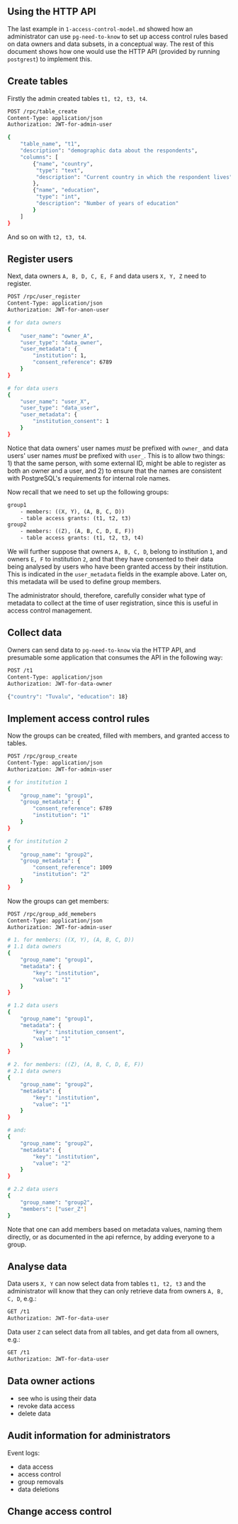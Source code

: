
## Using the HTTP API

The last example in  `1-access-control-model.md` showed how an administrator can use `pg-need-to-know` to set up access control rules based on data owners and data subsets, in a conceptual way. The rest of this document shows how one would use the HTTP API (provided by running `postgrest`) to implement this.

## Create tables

Firstly the admin created tables `t1, t2, t3, t4`.

```bash
POST /rpc/table_create
Content-Type: application/json
Authorization: JWT-for-admin-user

{
    "table_name", "t1",
    "description": "demographic data about the respondents",
    "columns": [
        {"name", "country",
         "type": "text",
         "description": "Current country in which the respondent lives"
        },
        {"name", "education",
         "type": "int",
         "description": "Number of years of education"
        }
    ]
}
```

And so on with `t2, t3, t4`.

## Register users

Next, data owners `A, B, D, C, E, F` and data users `X, Y, Z` need to register.

```bash
POST /rpc/user_register
Content-Type: application/json
Authorization: JWT-for-anon-user

# for data owners
{
    "user_name": "owner_A",
    "user_type": "data_owner",
    "user_metadata": {
        "institution": 1,
        "consent_reference": 6789
    }
}

# for data users
{
    "user_name": "user_X",
    "user_type": "data_user",
    "user_metadata": {
        "institution_consent": 1
    }
}
```

Notice that data owners' user names _must_ be prefixed with `owner_` and data users' user names _must_ be prefixed with `user_`. This is to allow two things: 1) that the same person, with some external ID, might be able to register as both an owner and a user, and 2) to ensure that the names are consistent with PostgreSQL's requirements for internal role names.

Now recall that we need to set up the following groups:

```txt
group1
    - members: ((X, Y), (A, B, C, D))
    - table access grants: (t1, t2, t3)
group2
    - members: ((Z), (A, B, C, D, E, F))
    - table access grants: (t1, t2, t3, t4)
```

We will further suppose that owners `A, B, C, D`, belong to institution `1`, and owners `E, F` to institution `2`, and that they have consented to their data being analysed by users who have been granted access by their institution. This is indicated in the `user_metadata` fields in the example above. Later on, this metadata will be used to define group members.

The administrator should, therefore, carefully consider what type of metadata to collect at the time of user registration, since this is useful in access control management.

## Collect data

Owners can send data to `pg-need-to-know` via the HTTP API, and presumable some application that consumes the API in the following way:

```bash
POST /t1
Content-Type: application/json
Authorization: JWT-for-data-owner

{"country": "Tuvalu", "education": 18}
```

## Implement access control rules

Now the groups can be created, filled with members, and granted access to tables.

```bash
POST /rpc/group_create
Content-Type: application/json
Authorization: JWT-for-admin-user

# for institution 1
{
    "group_name": "group1",
    "group_metadata": {
        "consent_reference": 6789
        "institution": "1"
    }
}

# for institution 2
{
    "group_name": "group2",
    "group_metadata": {
        "consent_reference": 1009
        "institution": "2"
    }
}
```

Now the groups can get members:

```bash
POST /rpc/group_add_memebers
Content-Type: application/json
Authorization: JWT-for-admin-user

# 1. for members: ((X, Y), (A, B, C, D))
# 1.1 data owners
{
    "group_name": "group1",
    "metadata": {
        "key": "institution",
        "value": "1"
    }
}

# 1.2 data users
{
    "group_name": "group1",
    "metadata": {
        "key": "institution_consent",
        "value": "1"
    }
}

# 2. for members: ((Z), (A, B, C, D, E, F))
# 2.1 data owners
{
    "group_name": "group2",
    "metadata": {
        "key": "institution",
        "value": "1"
    }
}

# and:
{
    "group_name": "group2",
    "metadata": {
        "key": "institution",
        "value": "2"
    }
}

# 2.2 data users
{
    "group_name": "group2",
    "members": ["user_Z"]
}
```

Note that one can add members based on metadata values, naming them directly, or as documented in the api refernce, by adding everyone to a group.

## Analyse data

Data users `X, Y` can now select data from tables `t1, t2, t3` and the administrator will know that they can only retrieve data from owners `A, B, C, D`, e.g.:

```bash
GET /t1
Authorization: JWT-for-data-user
```

Data user `Z` can select data from all tables, and get data from all owners, e.g.:

```bash
GET /t1
Authorization: JWT-for-data-user
```

## Data owner actions

- see who is using their data
- revoke data access
- delete data

## Audit information for administrators

Event logs:
- data access
- access control
- group removals
- data deletions

## Change access control
